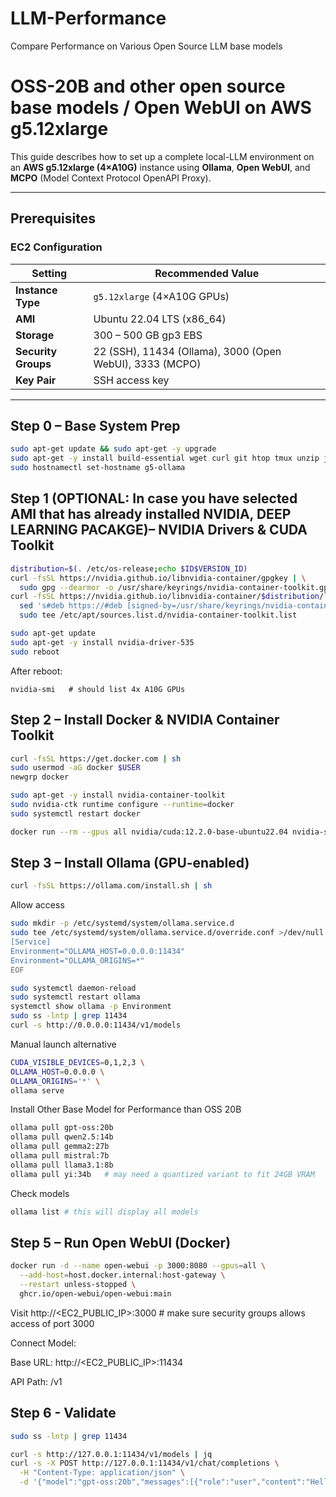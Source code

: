 # LLM-Performance
Compare Performance on Various Open Source LLM base models

# OSS-20B and other open source base models / Open WebUI  on AWS g5.12xlarge

This guide describes how to set up a complete local-LLM environment on an **AWS g5.12xlarge (4×A10G)** instance using **Ollama**, **Open WebUI**, and **MCPO** (Model Context Protocol OpenAPI Proxy).

---

## Prerequisites

### EC2 Configuration
| Setting | Recommended Value |
|----------|------------------|
| **Instance Type** | `g5.12xlarge` (4×A10G GPUs) |
| **AMI** | Ubuntu 22.04 LTS (x86_64) |
| **Storage** | 300 – 500 GB gp3 EBS |
| **Security Groups** | 22 (SSH), 11434 (Ollama), 3000 (Open WebUI), 3333 (MCPO) |
| **Key Pair** | SSH access key |

---

## Step 0 – Base System Prep

```bash
sudo apt-get update && sudo apt-get -y upgrade
sudo apt-get -y install build-essential wget curl git htop tmux unzip jq pkg-config
sudo hostnamectl set-hostname g5-ollama
```

## Step 1 (OPTIONAL: In case you have selected AMI that has already installed NVIDIA, DEEP LEARNING PACAKGE)– NVIDIA Drivers & CUDA Toolkit
```bash
distribution=$(. /etc/os-release;echo $ID$VERSION_ID)
curl -fsSL https://nvidia.github.io/libnvidia-container/gpgkey | \
  sudo gpg --dearmor -o /usr/share/keyrings/nvidia-container-toolkit.gpg
curl -fsSL https://nvidia.github.io/libnvidia-container/$distribution/libnvidia-container.list | \
  sed 's#deb https://#deb [signed-by=/usr/share/keyrings/nvidia-container-toolkit.gpg] https://#' | \
  sudo tee /etc/apt/sources.list.d/nvidia-container-toolkit.list

sudo apt-get update
sudo apt-get -y install nvidia-driver-535
sudo reboot
```

After reboot:

```nvidia-smi   # should list 4x A10G GPUs```

## Step 2 – Install Docker & NVIDIA Container Toolkit
```bash
curl -fsSL https://get.docker.com | sh
sudo usermod -aG docker $USER
newgrp docker

sudo apt-get -y install nvidia-container-toolkit
sudo nvidia-ctk runtime configure --runtime=docker
sudo systemctl restart docker

docker run --rm --gpus all nvidia/cuda:12.2.0-base-ubuntu22.04 nvidia-smi
```

## Step 3 – Install Ollama (GPU-enabled)
```bash
curl -fsSL https://ollama.com/install.sh | sh
```

Allow access
```bash
sudo mkdir -p /etc/systemd/system/ollama.service.d
sudo tee /etc/systemd/system/ollama.service.d/override.conf >/dev/null <<'EOF'
[Service]
Environment="OLLAMA_HOST=0.0.0.0:11434"
Environment="OLLAMA_ORIGINS=*"
EOF

sudo systemctl daemon-reload
sudo systemctl restart ollama
systemctl show ollama -p Environment
sudo ss -lntp | grep 11434
curl -s http://0.0.0.0:11434/v1/models
```

Manual launch alternative
```bash
CUDA_VISIBLE_DEVICES=0,1,2,3 \
OLLAMA_HOST=0.0.0.0 \
OLLAMA_ORIGINS='*' \
ollama serve
```

Install Other Base Model for Performance than OSS 20B
```bash
ollama pull gpt-oss:20b
ollama pull qwen2.5:14b
ollama pull gemma2:27b
ollama pull mistral:7b
ollama pull llama3.1:8b
ollama pull yi:34b   # may need a quantized variant to fit 24GB VRAM
```

Check models 
```bash
ollama list # this will display all models
```

## Step 5 – Run Open WebUI (Docker)
```bash
docker run -d --name open-webui -p 3000:8080 --gpus=all \
  --add-host=host.docker.internal:host-gateway \
  --restart unless-stopped \
  ghcr.io/open-webui/open-webui:main
```

Visit http://<EC2_PUBLIC_IP>:3000 # make sure security groups allows access of port 3000

Connect Model:

Base URL: http://<EC2_PUBLIC_IP>:11434

API Path: /v1


## Step 6 - Validate
```bash
sudo ss -lntp | grep 11434

curl -s http://127.0.0.1:11434/v1/models | jq
curl -s -X POST http://127.0.0.1:11434/v1/chat/completions \
  -H "Content-Type: application/json" \
  -d '{"model":"gpt-oss:20b","messages":[{"role":"user","content":"Hello!"}]}'
```

